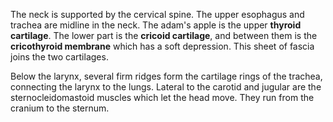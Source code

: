 The neck is supported by the cervical spine. The upper esophagus and trachea are midline in the neck. The adam's apple is the upper **thyroid cartilage**. The lower part is the **cricoid cartilage**, and between them is the **cricothyroid membrane** which has a soft depression. This sheet of fascia joins the two cartilages.

Below the larynx, several firm ridges form the cartilage rings of the trachea, connecting the larynx to the lungs. Lateral to the carotid and jugular are the sternocleidomastoid muscles which let the head move. They run from the cranium to the sternum.